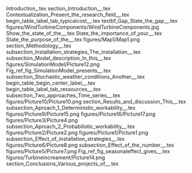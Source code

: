 Introduction_.tex
section_Introduction__.tex
Contextualization_Present_the_research_field__.tex
begin_table_label_tab_typicalcost__.tex
textbf_Gap_State_the_gap__.tex
figures/WindTurbineComponents/WindTurbineComponents.jpg
Show_the_state_of_the__.tex
State_the_importance_of_your__.tex
State_the_purpose_of_the__.tex
figures/Map1/Map1.png
section_Methodology__.tex
subsection_Installation_strategies_The_installation__.tex
subsection_Model_description_In_this__.tex
figures/SimulationModel/Picture12.png
Fig_ref_fig_SimulationModel_presents__.tex
subsection_Stochastic_weather_conditions_Another__.tex
begin_table_begin_center_label__.tex
begin_table_label_tab_ressources__.tex
subsection_Two_approaches_Time_series__.tex
figures/Picture10/Picture10.png
section_Results_and_discussion_This__.tex
subsection_Aproach_1_Deterministic_workability__.tex
figures/Picture9/Picture15.png
figures/Picture16/Picture17.png
figures/Picture3/Picture4.png
subsection_Aproach_2_Probabilistic_workability__.tex
figures/Picture2/Picture2.png
figures/Picture1/Picture1.png
subsection_Effect_of_installation_strategies__.tex
figures/Picture6/Picture8.png
subsection_Effect_of_the_number__.tex
figures/Picture5/Picture7.png
Fig_ref_fig_seasonaleffect_gives__.tex
figures/Turbineincreament/Picture14.png
section_Conclusions_Various_projects_of__.tex